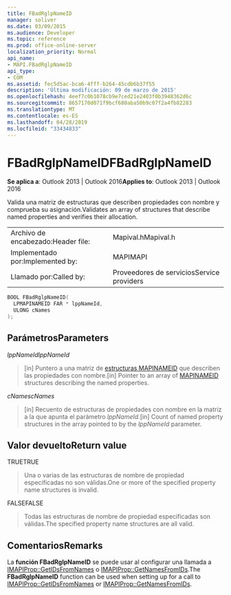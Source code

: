 ```yaml
---
title: FBadRglpNameID
manager: soliver
ms.date: 03/09/2015
ms.audience: Developer
ms.topic: reference
ms.prod: office-online-server
localization_priority: Normal
api_name:
- MAPI.FBadRglpNameID
api_type:
- COM
ms.assetid: fec5d5ac-bca6-4fff-b264-45cdb6b37f55
description: 'Última modificación: 09 de marzo de 2015'
ms.openlocfilehash: 4eef7c0b1078cb9e7ced21e2403f0b3948362d6c
ms.sourcegitcommit: 8657170d071f9bcf680aba50b9c07f2a4fb82283
ms.translationtype: MT
ms.contentlocale: es-ES
ms.lasthandoff: 04/28/2019
ms.locfileid: "33434833"
---
```

# <a name="fbadrglpnameid"></a><span data-ttu-id="d9343-103">FBadRglpNameID</span><span class="sxs-lookup"><span data-stu-id="d9343-103">FBadRglpNameID</span></span>

  
  
<span data-ttu-id="d9343-104">**Se aplica a**: Outlook 2013 | Outlook 2016</span><span class="sxs-lookup"><span data-stu-id="d9343-104">**Applies to**: Outlook 2013 | Outlook 2016</span></span> 
  
<span data-ttu-id="d9343-105">Valida una matriz de estructuras que describen propiedades con nombre y comprueba su asignación.</span><span class="sxs-lookup"><span data-stu-id="d9343-105">Validates an array of structures that describe named properties and verifies their allocation.</span></span> 
  
|||
|:-----|:-----|
|<span data-ttu-id="d9343-106">Archivo de encabezado:</span><span class="sxs-lookup"><span data-stu-id="d9343-106">Header file:</span></span>  <br/> |<span data-ttu-id="d9343-107">Mapival.h</span><span class="sxs-lookup"><span data-stu-id="d9343-107">Mapival.h</span></span>  <br/> |
|<span data-ttu-id="d9343-108">Implementado por:</span><span class="sxs-lookup"><span data-stu-id="d9343-108">Implemented by:</span></span>  <br/> |<span data-ttu-id="d9343-109">MAPI</span><span class="sxs-lookup"><span data-stu-id="d9343-109">MAPI</span></span>  <br/> |
|<span data-ttu-id="d9343-110">Llamado por:</span><span class="sxs-lookup"><span data-stu-id="d9343-110">Called by:</span></span>  <br/> |<span data-ttu-id="d9343-111">Proveedores de servicios</span><span class="sxs-lookup"><span data-stu-id="d9343-111">Service providers</span></span>  <br/> |
   
```cpp
BOOL FBadRglpNameID(
  LPMAPINAMEID FAR * lppNameId,
  ULONG cNames
);
```

## <a name="parameters"></a><span data-ttu-id="d9343-112">Parámetros</span><span class="sxs-lookup"><span data-stu-id="d9343-112">Parameters</span></span>

 <span data-ttu-id="d9343-113">_lppNameId_</span><span class="sxs-lookup"><span data-stu-id="d9343-113">_lppNameId_</span></span>
  
> <span data-ttu-id="d9343-114">[in] Puntero a una matriz de [estructuras MAPINAMEID](mapinameid.md) que describen las propiedades con nombre.</span><span class="sxs-lookup"><span data-stu-id="d9343-114">[in] Pointer to an array of [MAPINAMEID](mapinameid.md) structures describing the named properties.</span></span> 
    
 <span data-ttu-id="d9343-115">_cNames_</span><span class="sxs-lookup"><span data-stu-id="d9343-115">_cNames_</span></span>
  
> <span data-ttu-id="d9343-116">[in] Recuento de estructuras de propiedades con nombre en la matriz a la que apunta el parámetro _lppNameId._</span><span class="sxs-lookup"><span data-stu-id="d9343-116">[in] Count of named property structures in the array pointed to by the  _lppNameId_ parameter.</span></span> 
    
## <a name="return-value"></a><span data-ttu-id="d9343-117">Valor devuelto</span><span class="sxs-lookup"><span data-stu-id="d9343-117">Return value</span></span>

<span data-ttu-id="d9343-118">TRUE</span><span class="sxs-lookup"><span data-stu-id="d9343-118">TRUE</span></span> 
  
> <span data-ttu-id="d9343-119">Una o varias de las estructuras de nombre de propiedad especificadas no son válidas.</span><span class="sxs-lookup"><span data-stu-id="d9343-119">One or more of the specified property name structures is invalid.</span></span> 
    
<span data-ttu-id="d9343-120">FALSE</span><span class="sxs-lookup"><span data-stu-id="d9343-120">FALSE</span></span> 
  
> <span data-ttu-id="d9343-121">Todas las estructuras de nombre de propiedad especificadas son válidas.</span><span class="sxs-lookup"><span data-stu-id="d9343-121">The specified property name structures are all valid.</span></span>
    
## <a name="remarks"></a><span data-ttu-id="d9343-122">Comentarios</span><span class="sxs-lookup"><span data-stu-id="d9343-122">Remarks</span></span>

<span data-ttu-id="d9343-123">La **función FBadRglpNameID** se puede usar al configurar una llamada a [IMAPIProp::GetIDsFromNames](imapiprop-getidsfromnames.md) o [IMAPIProp::GetNamesFromIDs](imapiprop-getnamesfromids.md).</span><span class="sxs-lookup"><span data-stu-id="d9343-123">The **FBadRglpNameID** function can be used when setting up for a call to [IMAPIProp::GetIDsFromNames](imapiprop-getidsfromnames.md) or [IMAPIProp::GetNamesFromIDs](imapiprop-getnamesfromids.md).</span></span> 
  

